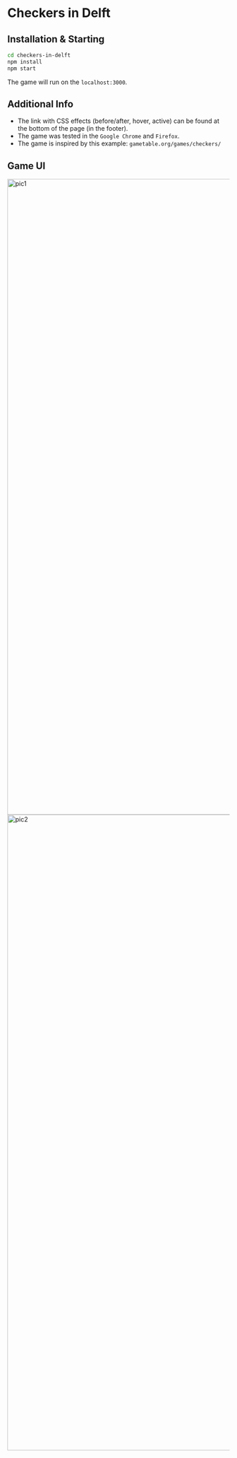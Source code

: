 # Checkers in Delft

## Installation & Starting
```zsh
cd checkers-in-delft
npm install
npm start
```
The game will run on the `localhost:3000`.


## Additional Info
- The link with CSS effects (before/after, hover, active) can be found at the bottom of the page (in the footer).
- The game was tested in the `Google Chrome` and `Firefox`.
- The game is inspired by this example: `gametable.org/games/checkers/`

## Game UI
<img width="1440" alt="pic1" src="https://user-images.githubusercontent.com/61039123/151524793-f04b46dc-9d12-43fa-9526-98c48db4255d.png">
<img width="1440" alt="pic2" src="https://user-images.githubusercontent.com/61039123/151524884-8eb427c5-8848-40bc-b3e3-1912a9efebd6.png">
